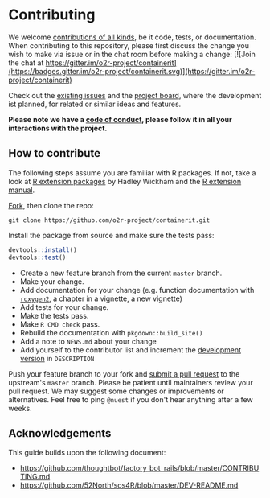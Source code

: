 # Contributing

We welcome [contributions of all kinds](https://opensource.guide/how-to-contribute/), be it code, tests, or documentation.
When contributing to this repository, please first discuss the change you wish to make via issue or in the chat room before making a change: [![Join the chat at https://gitter.im/o2r-project/containerit](https://badges.gitter.im/o2r-project/containerit.svg)](https://gitter.im/o2r-project/containerit)

Check out the [existing issues](https://github.com/o2r-project/containerit/issues) and the [project board](https://github.com/o2r-project/containerit/projects/1), where the development ist planned, for related or similar ideas and features.

**Please note we have a [code of conduct](CONDUCT.md), please follow it in all your interactions with the project.**

## How to contribute

The following steps assume you are familiar with R packages.
If not, take a look at [R extension packages](http://r-pkgs.had.co.nz/) by Hadley Wickham and the [R extension manual](http://cran.r-project.org/doc/manuals/R-exts.html).

[Fork](https://help.github.com/en/articles/fork-a-repo), then clone the repo:

```
git clone https://github.com/o2r-project/containerit.git
```

Install the package from source and make sure the tests pass:

```r
devtools::install()
devtools::test()
```

- Create a new feature branch from the current `master` branch.
- Make your change.
- Add documentation for your change (e.g. function documentation with [`roxygen2`](https://roxygen2.r-lib.org/), a chapter in a vignette, a new vignette)
- Add tests for your change.
- Make the tests pass.
- Make `R CMD check` pass.
- Rebuild the documentation with `pkgdown::build_site()`
- Add a note to `NEWS.md` about your change
- Add yourself to the contributor list and increment the [development version](http://r-pkgs.had.co.nz/description.html#version) in `DESCRIPTION`

Push your feature branch to your fork and [submit a pull request](https://help.github.com/en/articles/about-pull-requests) to the upstream's `master` branch.
Please be patient until maintainers review your pull request.
We may suggest some changes or improvements or alternatives.
Feel free to ping `@nuest` if you don't hear anything after a few weeks.

## Acknowledgements

This guide builds upon the following document:

- https://github.com/thoughtbot/factory_bot_rails/blob/master/CONTRIBUTING.md
- https://github.com/52North/sos4R/blob/master/DEV-README.md

